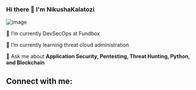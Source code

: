 ### Hi there 👋 I'm NikushaKalatozi

![image](https://img.shields.io/badge/LinkedIn-0077B5?style=for-the-badge&logo=linkedin&logoColor=white)

🔭 I’m currently DevSecOps at Fundbox

🌱 I’m currently learning threat cloud administration

💬 Ask me about **Application Security, Pentesting, Threat Hunting, Python, and Blockchain**

## Connect with me:
